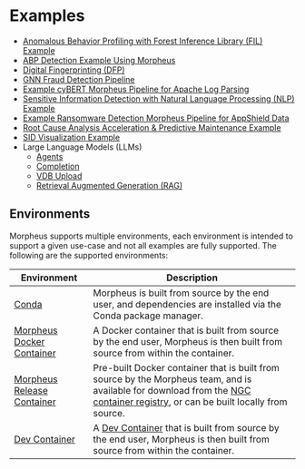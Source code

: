 <!--
SPDX-FileCopyrightText: Copyright (c) 2022-2024, NVIDIA CORPORATION & AFFILIATES. All rights reserved.
SPDX-License-Identifier: Apache-2.0

Licensed under the Apache License, Version 2.0 (the "License");
you may not use this file except in compliance with the License.
You may obtain a copy of the License at

http://www.apache.org/licenses/LICENSE-2.0

Unless required by applicable law or agreed to in writing, software
distributed under the License is distributed on an "AS IS" BASIS,
WITHOUT WARRANTIES OR CONDITIONS OF ANY KIND, either express or implied.
See the License for the specific language governing permissions and
limitations under the License.
-->

# Examples
* [Anomalous Behavior Profiling with Forest Inference Library (FIL) Example](./abp_nvsmi_detection/README.md)
* [ABP Detection Example Using Morpheus](./abp_pcap_detection/README.md)
* [Digital Fingerprinting (DFP)](./digital_fingerprinting/README.md)
* [GNN Fraud Detection Pipeline](./gnn_fraud_detection_pipeline/README.md)
* [Example cyBERT Morpheus Pipeline for Apache Log Parsing](./log_parsing/README.md)
* [Sensitive Information Detection with Natural Language Processing (NLP) Example](./nlp_si_detection/README.md)
* [Example Ransomware Detection Morpheus Pipeline for AppShield Data](./ransomware_detection/README.md)
* [Root Cause Analysis Acceleration & Predictive Maintenance Example](./root_cause_analysis/README.md)
* [SID Visualization Example](./sid_visualization/README.md)
* Large Language Models (LLMs)
  * [Agents](./llm/agents/README.md)
  * [Completion](./llm/completion/README.md)
  * [VDB Upload](./llm/vdb_upload/README.md)
  * [Retrieval Augmented Generation (RAG)](./llm/rag/README.md)

## Environments
Morpheus supports multiple environments, each environment is intended to support a given use-case and not all examples are fully supported. The following are the supported environments:

| Environment | Description |
|-------------|-------------|
| [Conda](../docs/source/developer_guide/contributing.md#build-in-a-conda-environment) | Morpheus is built from source by the end user, and dependencies are installed via the Conda package manager. |
| [Morpheus Docker Container](../docs/source/developer_guide/contributing.md#build-in-docker-container) | A Docker container that is built from source by the end user, Morpheus is then built from source from within the container. |
| [Morpheus Release Container](../docs/source/getting_started.md#building-the-morpheus-container) | Pre-built Docker container that is built from source by the Morpheus team, and is available for download from the [NGC container registry](https://catalog.ngc.nvidia.com/orgs/nvidia/teams/morpheus/containers/morpheus/tags), or can be built locally from source. |
| [Dev Container](../.devcontainer/README.md) | A [Dev Container](https://containers.dev/) that is built from source by the end user, Morpheus is then built from source from within the container. |
